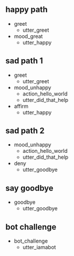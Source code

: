 ## happy path
* greet
  - utter_greet
* mood_great
  - utter_happy

## sad path 1
* greet
  - utter_greet
* mood_unhappy
  - action_hello_world
  - utter_did_that_help
* affirm
  - utter_happy

## sad path 2
* mood_unhappy
  - action_hello_world
  - utter_did_that_help
* deny
  - utter_goodbye

## say goodbye
* goodbye
  - utter_goodbye

## bot challenge
* bot_challenge
  - utter_iamabot
